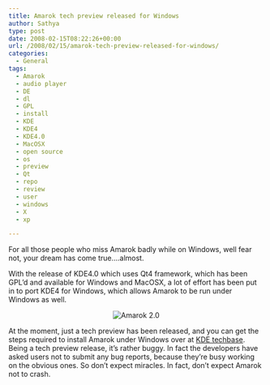 ```yaml
---
title: Amarok tech preview released for Windows
author: Sathya
type: post
date: 2008-02-15T08:22:26+00:00
url: /2008/02/15/amarok-tech-preview-released-for-windows/
categories:
  - General
tags:
  - Amarok
  - audio player
  - DE
  - dl
  - GPL
  - install
  - KDE
  - KDE4
  - KDE4.0
  - MacOSX
  - open source
  - os
  - preview
  - Qt
  - repo
  - review
  - user
  - windows
  - X
  - xp

---
```

For all those people who miss Amarok badly while on Windows, well fear not, your dream has come true&#8230;.almost.

With the release of KDE4.0 which uses Qt4 framework, which has been GPL&#8217;d and available for Windows and MacOSX, a lot of effort has been put in to port KDE4 for Windows, which allows Amarok to be run under Windows as well.</p> 

<p style="text-align: center">
  <img src="http://sathyasays.com/wp-content/uploads/2008/02/20070916_amarok-large.jpg" alt="Amarok 2.0" />
</p>

</a>

At the moment, just a tech preview has been released, and you can get the steps required to install Amarok under Windows over at [KDE techbase][1].  Being a tech preview release, it&#8217;s rather buggy. In fact the developers have asked users not to submit any bug reports, because they&#8217;re busy working on the obvious ones. So don&#8217;t expect miracles. In fact, don&#8217;t expect Amarok not to crash.

 [1]: http://techbase.kde.org/Projects/KDE_on_Windows/Installation